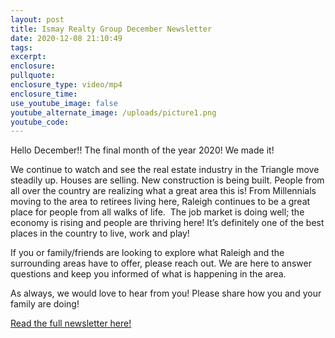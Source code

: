 ```yaml
---
layout: post
title: Ismay Realty Group December Newsletter
date: 2020-12-08 21:10:49
tags:
excerpt:
enclosure:
pullquote:
enclosure_type: video/mp4
enclosure_time:
use_youtube_image: false
youtube_alternate_image: /uploads/picture1.png
youtube_code:
---
```


Hello December\!\! The final month of the year 2020\! We made it\!

We continue to watch and see the real estate industry in the Triangle move steadily up. Houses are selling. New construction is being built. People from all over the country are realizing what a great area this is\! From Millennials moving to the area to retirees living here, Raleigh continues to be a great place for people from all walks of life.&nbsp; The job market is doing well; the economy is rising and people are thriving here\! It’s definitely one of the best places in the country to live, work and play\!

If you or family/friends are looking to explore what Raleigh and the surrounding areas have to offer, please reach out. We are here to answer questions and keep you informed of what is happening in the area.

As always, we would love to hear from you\! Please share how you and your family are doing\!

[Read the full newsletter here\!](https://t.e2ma.net/webview/6aj1fn/b3dc3a1b8e2467c69bc8f980d10e406c)
